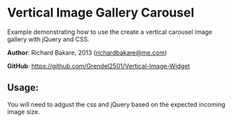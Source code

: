 Vertical Image Gallery Carousel
=========================

Example demonstrating how to use the create a vertical carousel image gallery with jQuery and CSS.

**Author**: Richard Bakare, 2013 (richardbakare@me.com)

**GitHub**: https://github.com/Grendel2501/Vertical-Image-Widget

Usage:
------

You will need to adgust the css and jQuery based on the expected incoming image size. 

